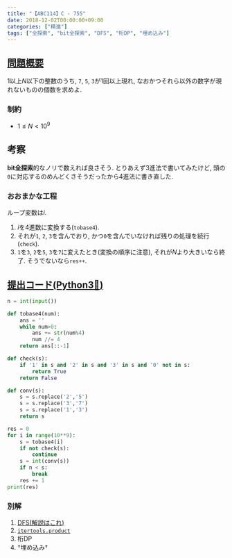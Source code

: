 ```yaml
---
title: "【ABC114】C - 755"
date: 2018-12-02T00:00:00+09:00
categories: ["精進"]
tags: ["全探索", "bit全探索", "DFS", "桁DP", "埋め込み"]
---
```


## [問題概要](https://atcoder.jp/contests/abc114/tasks/abc114_c)

$1$以上$N$以下の整数のうち, `7`, `5`, `3`が1回以上現れ, なおかつそれら以外の数字が現れないものの個数を求めよ.

### 制約

* $1 \leq N < 10^9$

## 考察

**bit全探索**的なノリで数えれば良さそう.
とりあえず3進法で書いてみたけど, 頭の`0`に対応するのめんどくさそうだったから4進法に書き直した.

### おおまかな工程

ループ変数は$i$.

1. $i$を4進数に変換する(`tobase4`).
1. それが`1`, `2`, `3`を含んでおり, かつ`0`を含んでいなければ残りの処理を続行(`check`).
1. `1`を`3`, `2`を`5`, `3`を`7`に変えたとき(変換の順序に注意), それが$N$より大きいなら終了. そうでないなら`res++`.

## [提出コード(Python3:snake:)](https://atcoder.jp/contests/abc114/submissions/3705392)

```python
n = int(input())

def tobase4(num):
    ans = ''
    while num>0:
        ans += str(num%4)
        num //= 4
    return ans[::-1]

def check(s):
    if '1' in s and '2' in s and '3' in s and '0' not in s:
        return True
    return False

def conv(s):
    s = s.replace('2','5')
    s = s.replace('3','7')
    s = s.replace('1','3')
    return s

res = 0
for i in range(10**9):
    s = tobase4(i)
    if not check(s):
        continue
    s = int(conv(s))
    if n < s:
        break
    res += 1
print(res)
```

### 別解

1. [DFS(解説はこれ)](https://atcoder.jp/contests/abc114/submissions/3710401)
2. [`itertools.product`](https://atcoder.jp/contests/abc114/submissions/3712651)
3. 桁DP
4. †埋め込み†
